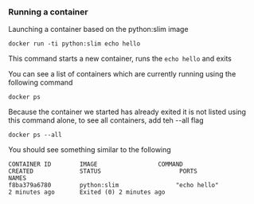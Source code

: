 
### Running a container

Launching a container based on the python:slim image

```
docker run -ti python:slim echo hello

```
This command starts a new container, runs the `echo hello` and exits

You can see a list of containers which are currently running using the following command

```
docker ps
```
Because the container we started has already exited it is not listed using this command alone, to see all
containers, add teh --all flag

```
docker ps --all
```

You should see something similar to the following

```
CONTAINER ID        IMAGE                 COMMAND                  CREATED             STATUS                      PORTS                    NAMES
f8ba379a6780        python:slim                "echo hello"             2 minutes ago       Exited (0) 2 minutes ago
```

